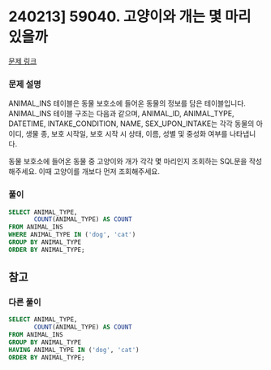 # 240213] 59040. 고양이와 개는 몇 마리 있을까

[문제 링크](https://school.programmers.co.kr/learn/courses/30/lessons/59040)

### 문제 설명
ANIMAL_INS 테이블은 동물 보호소에 들어온 동물의 정보를 담은 테이블입니다. ANIMAL_INS 테이블 구조는 다음과 같으며, ANIMAL_ID, ANIMAL_TYPE, DATETIME, INTAKE_CONDITION, NAME, SEX_UPON_INTAKE는 각각 동물의 아이디, 생물 종, 보호 시작일, 보호 시작 시 상태, 이름, 성별 및 중성화 여부를 나타냅니다.

동물 보호소에 들어온 동물 중 고양이와 개가 각각 몇 마리인지 조회하는 SQL문을 작성해주세요. 이때 고양이를 개보다 먼저 조회해주세요.

### 풀이
```sql
SELECT ANIMAL_TYPE,
       COUNT(ANIMAL_TYPE) AS COUNT
FROM ANIMAL_INS
WHERE ANIMAL_TYPE IN ('dog', 'cat')
GROUP BY ANIMAL_TYPE
ORDER BY ANIMAL_TYPE;
```

## 참고


###  다른 풀이
```sql
SELECT ANIMAL_TYPE,
       COUNT(ANIMAL_TYPE) AS COUNT
FROM ANIMAL_INS
GROUP BY ANIMAL_TYPE
HAVING ANIMAL_TYPE IN ('dog', 'cat')
ORDER BY ANIMAL_TYPE;
```

